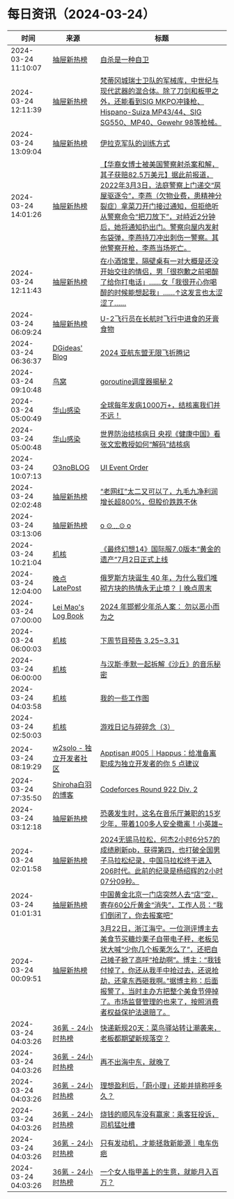 ﻿# 每日资讯（2024-03-24）

|时间|来源|标题|
|---|---|---|
|2024-03-24 11:10:07|[抽屉新热榜](http://dig.chouti.com/feed.xml)|[自杀是一种自卫](https://dig.chouti.com/link/41910677)|
|2024-03-24 12:11:39|[抽屉新热榜](http://dig.chouti.com/feed.xml)|[梵蒂冈城瑞士卫队的军械库，中世纪与现代武器的混合体。除了刀剑和板甲之外，还能看到SIG MKPO冲锋枪、Hispano-Suiza MP43/44、SIG SG550、MP40、Gewehr 98等枪械。](https://dig.chouti.com/link/41911087)|
|2024-03-24 13:09:04|[抽屉新热榜](http://dig.chouti.com/feed.xml)|[伊拉克军队的训练方式](https://dig.chouti.com/link/41911432)|
|2024-03-24 14:01:26|[抽屉新热榜](http://dig.chouti.com/feed.xml)|[【华裔女博士被美国警察射杀案和解，其子获赔82.5万美元】据此前报道，2022年3月3日，法庭警察上门递交“房屋驱逐令”，李燕（欠物业费，患精神分裂症）拿菜刀开门接过通知，但拒绝听从警察命令“把刀放下”，对峙近2分钟后，她将通知扔出门。警察向屋内发射布袋弹，李燕持刀冲出刺伤一警察。其他警察开枪，李燕当场死亡。](https://dig.chouti.com/link/41911566)|
|2024-03-24 12:11:43|[抽屉新热榜](http://dig.chouti.com/feed.xml)|[在小酒馆里，隔壁桌有一对大概是还没开始交往的情侣，男「很抱歉之前喝醉了给你打电话」……女「我很开心你喝醉的时候能想起我」……↑这发言也太涩涩了……](https://dig.chouti.com/link/41911096)|
|2024-03-24 06:09:24|[抽屉新热榜](http://dig.chouti.com/feed.xml)|[U-2飞行员在长航时飞行中进食的牙膏食物](https://dig.chouti.com/link/41908843)|
|2024-03-24 06:36:37|[DGideas' Blog](https://dgideas.net/feed/)|[2024 亚航东盟无限飞折腾记](https://dgideas.net/2024/2024-airasia-unlimited-aesan-pass-adventure/)|
|2024-03-24 09:10:48|[鸟窝](https://colobu.com/atom.xml)|[goroutine调度器揭秘 2](https://colobu.com/2024/03/24/goroutine-scheduler-2/)|
|2024-03-24 05:00:49|[华山感染](https://feedpress.me/wx-hsinfect)|[全球每年发病1000万+，结核离我们并不远！](http://mp.weixin.qq.com/s?__biz=Mzk0ODIzMjMxNQ%3D%3D&mid=2247502322&idx=2&sn=1a260e608f73c86847e18526a8118f00)|
|2024-03-24 05:00:48|[华山感染](https://feedpress.me/wx-hsinfect)|[世界防治结核病日 央视《健康中国》看张文宏教授如何“解码”结核病](http://mp.weixin.qq.com/s?__biz=Mzk0ODIzMjMxNQ%3D%3D&mid=2247502322&idx=1&sn=df6c525163ae9801413ca9b42a89462c)|
|2024-03-24 10:07:13|[O3noBLOG](https://feeds.feedburner.com/othree)|[UI Event Order](https://blog.othree.net/log/2024/03/24/ui-event-order/)|
|2024-03-24 02:02:48|[抽屉新热榜](http://dig.chouti.com/feed.xml)|[“老网红”太二又可以了，九毛九净利润增长超800%，但股价跌跌不休](https://dig.chouti.com/link/41907122)|
|2024-03-24 03:13:06|[抽屉新热榜](http://dig.chouti.com/feed.xml)|[o ⊙﹏⊙ o](https://dig.chouti.com/link/41907640)|
|2024-03-24 10:21:04|[机核](https://www.gcores.com/rss)|[《最终幻想14》国际服7.0版本“黄金的遗产”7月2日正式上线](https://www.gcores.com/articles/179368)|
|2024-03-24 12:04:00|[晚点LatePost](https://feedpress.me/wx-postlate)|[俄罗斯方块诞生 40 年，为什么我们堆砌方块的热情永无止境？丨晚点周末](http://mp.weixin.qq.com/s?__biz=MzU3Mjk1OTQ0Ng%3D%3D&mid=2247514066&idx=1&sn=3c5a9c73daf3559367975e8b7c45f99e)|
|2024-03-24 07:00:00|[Lei Mao's Log Book](https://leimao.github.io/atom.xml)|[2024 年邯郸少年杀人案： 勿以恶小而为之](https://leimao.github.io/essay/2024%E5%B9%B4%E9%82%AF%E9%83%B8%E5%B0%91%E5%B9%B4%E6%9D%80%E4%BA%BA%E6%A1%88/)|
|2024-03-24 06:00:03|[机核](https://www.gcores.com/rss)|[下周节目预告 3.25~3.31](https://www.gcores.com/articles/179363)|
|2024-03-24 06:00:00|[机核](https://www.gcores.com/rss)|[与汉斯·季默一起拆解《沙丘》的音乐秘密](https://www.gcores.com/videos/179364)|
|2024-03-24 04:03:58|[机核](https://www.gcores.com/rss)|[我的一些工作图](https://www.gcores.com/articles/179354)|
|2024-03-24 02:50:03|[机核](https://www.gcores.com/rss)|[游戏日记与碎碎念（3）](https://www.gcores.com/articles/179347)|
|2024-03-24 08:19:29|[w2solo - 独立开发者社区](https://w2solo.com/topics/feed)|[Apptisan #005｜Happus：给准备离职成为独立开发者的你 5 点建议](https://w2solo.com/topics/4500)|
|2024-03-24 07:35:50|[Shiroha白羽的博客](https://hukeqing.github.io/rss.xml)|[Codeforces Round 922 Div. 2 ](https://blog.mauve.icu/2024/03/24/acm/codeforces/CodeforcesRound922/)|
|2024-03-24 03:12:18|[抽屉新热榜](http://dig.chouti.com/feed.xml)|[恐袭发生时，这名在音乐厅兼职的15岁少年，带着100多人安全撤离！小英雄~](https://dig.chouti.com/link/41907576)|
|2024-03-24 02:01:58|[抽屉新热榜](http://dig.chouti.com/feed.xml)|[2024无锡马拉松，何杰2小时6分57的成绩刷新pb，获得第四，也打破全国男子马拉松纪录，中国马拉松终于进入206时代。此前的纪录是杨绍辉的2小时07分09秒。](https://dig.chouti.com/link/41907040)|
|2024-03-24 01:01:31|[抽屉新热榜](http://dig.chouti.com/feed.xml)|[中国黄金北京一门店突然人去“店”空，寄存60公斤黄金“消失”，工作人员：“我们倒闭了，你去报案吧”](https://dig.chouti.com/link/41906595)|
|2024-03-24 00:09:51|[抽屉新热榜](http://dig.chouti.com/feed.xml)|[3月22日，浙江海宁。一位测评博主去美食节买糖炒栗子自带电子秤，老板见状大喊“少你几个板栗怎么了”，还把自己摊子掀了高呼“抢劫啊”。博主：“我钱付掉了，你还从我手中抢过去，还说抢劫，还拿东西砸我啊。”据博主称：后面报警了，当时主办方把整个美食节停掉了。市场监督管理的也来了，按照消费者权益保护法退赔了。](https://dig.chouti.com/link/41906402)|
|2024-03-24 04:03:26|[36氪 - 24小时热榜](https://rss.mifaw.com/articles/5c8bb11a3c41f61efd36683e/5c91d2e23882afa09dff4901)|[快递新规20天：菜鸟驿站转让潮袭来，老板都期望新规落空？](https://36kr.com/p/2700817605621889)|
|2024-03-24 04:03:26|[36氪 - 24小时热榜](https://rss.mifaw.com/articles/5c8bb11a3c41f61efd36683e/5c91d2e23882afa09dff4901)|[再不出海中东，就晚了](https://36kr.com/p/2701408908015745)|
|2024-03-24 04:03:26|[36氪 - 24小时热榜](https://rss.mifaw.com/articles/5c8bb11a3c41f61efd36683e/5c91d2e23882afa09dff4901)|[理想盈利后，「蔚小理」还能并排称呼多久？](https://36kr.com/p/2701629673273218)|
|2024-03-24 04:03:26|[36氪 - 24小时热榜](https://rss.mifaw.com/articles/5c8bb11a3c41f61efd36683e/5c91d2e23882afa09dff4901)|[烧钱的顺风车没有赢家：乘客狂投诉，司机猛吐槽](https://36kr.com/p/2701914771044224)|
|2024-03-24 04:03:26|[36氪 - 24小时热榜](https://rss.mifaw.com/articles/5c8bb11a3c41f61efd36683e/5c91d2e23882afa09dff4901)|[只有发动机，才能拯救新能源｜电车伤疤](https://36kr.com/p/2701437053876358)|
|2024-03-24 04:03:26|[36氪 - 24小时热榜](https://rss.mifaw.com/articles/5c8bb11a3c41f61efd36683e/5c91d2e23882afa09dff4901)|[一个女人指甲盖上的生意，就能月入百万？](https://36kr.com/p/2701737662550657)|
